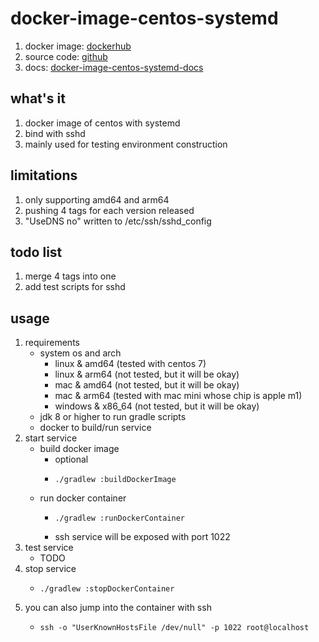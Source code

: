# docker-image-centos-systemd

1. docker image: [dockerhub](https://hub.docker.com/r/wangz2019/centos-systemd)
2. source code: [github](https://github.com/ben-wangz/docker-image-centos-systemd)
3. docs: [docker-image-centos-systemd-docs](https://ben-wangz.github.io/docker-image-centos-systemd)

## what's it

1. docker image of centos with systemd
2. bind with sshd
3. mainly used for testing environment construction

## limitations

1. only supporting amd64 and arm64
2. pushing 4 tags for each version released
3. "UseDNS no" written to /etc/ssh/sshd_config

## todo list

1. merge 4 tags into one
2. add test scripts for sshd

## usage

1. requirements
    * system os and arch
        + linux & amd64 (tested with centos 7)
        + linux & arm64 (not tested, but it will be okay)
        + mac & amd64 (not tested, but it will be okay)
        + mac & arm64 (tested with mac mini whose chip is apple m1)
        + windows & x86_64 (not tested, but it will be okay)
    * jdk 8 or higher to run gradle scripts
    * docker to build/run service
2. start service
    * build docker image
        + optional
        + ```shell
          ./gradlew :buildDockerImage
          ```
    * run docker container
        + ```shell
          ./gradlew :runDockerContainer
          ```
        + ssh service will be exposed with port 1022
3. test service
    * TODO
4. stop service
    * ```shell
      ./gradlew :stopDockerContainer
      ```
5. you can also jump into the container with ssh
    * ```shell
      ssh -o "UserKnownHostsFile /dev/null" -p 1022 root@localhost
      ```
